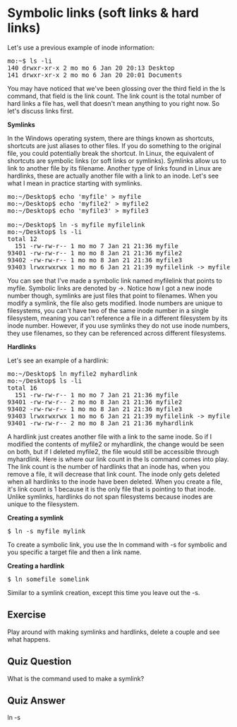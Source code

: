 # Symbolic links (soft links & hard links)

Let's use a previous example of inode information: 

<pre>
mo:~$ ls -li
140 drwxr-xr-x 2 mo mo 6 Jan 20 20:13 Desktop
141 drwxr-xr-x 2 mo mo 6 Jan 20 20:01 Documents
</pre>

You may have noticed that we've been glossing over the third field in the ls command, that field is the link count. The link count is the total number of hard links a file has, well that doesn't mean anything to you right now. So let's discuss links first. 

<b>Symlinks</b>

In the Windows operating system, there are things known as shortcuts, shortcuts are just aliases to other files. If you do something to the original file, you could potentially break the shortcut. In Linux, the equivalent of shortcuts are symbolic links (or soft links or symlinks). Symlinks allow us to link to another file by its filename. Another type of links found in Linux are hardlinks, these are actually another file with a link to an inode. Let's see what I mean in practice starting with symlinks.

<pre>
mo:~/Desktop$ echo 'myfile' > myfile
mo:~/Desktop$ echo 'myfile2' > myfile2
mo:~/Desktop$ echo 'myfile3' > myfile3

mo:~/Desktop$ ln -s myfile myfilelink
mo:~/Desktop$ ls -li
total 12
  151 -rw-rw-r-- 1 mo mo 7 Jan 21 21:36 myfile
93401 -rw-rw-r-- 1 mo mo 8 Jan 21 21:36 myfile2
93402 -rw-rw-r-- 1 mo mo 8 Jan 21 21:36 myfile3
93403 lrwxrwxrwx 1 mo mo 6 Jan 21 21:39 myfilelink -> myfile
</pre>

You can see that I've made a symbolic link named myfilelink that points to myfile. Symbolic links are denoted by ->. Notice how I got a new inode number though, symlinks are just files that point to filenames. When you modify a symlink, the file also gets modified. Inode numbers are unique to filesystems, you can't have two of the same inode number in a single filesystem, meaning you can't reference a file in a different filesystem by its inode number. However, if you use symlinks they do not use inode numbers, they use filenames, so they can be referenced across different filesystems. 

<b>Hardlinks</b>

Let's see an example of a hardlink:

<pre>
mo:~/Desktop$ ln myfile2 myhardlink
mo:~/Desktop$ ls -li
total 16
  151 -rw-rw-r-- 1 mo mo 7 Jan 21 21:36 myfile
93401 -rw-rw-r-- 2 mo mo 8 Jan 21 21:36 myfile2
93402 -rw-rw-r-- 1 mo mo 8 Jan 21 21:36 myfile3
93403 lrwxrwxrwx 1 mo mo 6 Jan 21 21:39 myfilelink -> myfile
93401 -rw-rw-r-- 2 mo mo 8 Jan 21 21:36 myhardlink
</pre>

A hardlink just creates another file with a link to the same inode. So if I modified the contents of myfile2 or myhardlink, the change would be seen on both, but if I deleted myfile2, the file would still be accessible through myhardlink. Here is where our link count in the ls command comes into play. The link count is the number of hardlinks that an inode has, when you remove a file, it will decrease that link count. The inode only gets deleted when all hardlinks to the inode have been deleted. When you create a file, it's link count is 1 because it is the only file that is pointing to that inode. Unlike symlinks, hardlinks do not span filesystems because inodes are unique to the filesystem. 

<b>Creating a symlink</b>

<pre>
$ ln -s myfile mylink</pre>

To create a symbolic link, you use the ln command with -s for symbolic and you specific a target file and then a link name. 

<b>Creating a hardlink</b>

<pre>
$ ln somefile somelink</pre>

Similar to a symlink creation, except this time you leave out the -s.

## Exercise

Play around with making symlinks and hardlinks, delete a couple and see what happens.

## Quiz Question

What is the command used to make a symlink?

## Quiz Answer

ln -s
